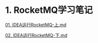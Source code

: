 # 1. RocketMQ学习笔记
[01. IDEA运行RocketMQ-上.md](RocketMQ%E5%AD%A6%E4%B9%A0%E7%AC%94%E8%AE%B0%2F01.%20IDEA%E8%BF%90%E8%A1%8CRocketMQ-%E4%B8%8A.md)

[02. IDEA运行RocketMQ-下.md](RocketMQ%E5%AD%A6%E4%B9%A0%E7%AC%94%E8%AE%B0%2F02.%20IDEA%E8%BF%90%E8%A1%8CRocketMQ-%E4%B8%8B.md)